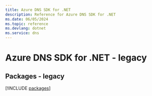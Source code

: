 ```yaml
---
title: Azure DNS SDK for .NET
description: Reference for Azure DNS SDK for .NET
ms.date: 06/05/2024
ms.topic: reference
ms.devlang: dotnet
ms.service: dns
---
```

# Azure DNS SDK for .NET - legacy
## Packages - legacy
[!INCLUDE [packages](dns-index.md)]
